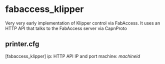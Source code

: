 # fabaccess_klipper

Very very early implementation of Klipper control via FabAccess.
It uses an HTTP API that talks to the FabAccess server via CapnProto

## printer.cfg

[fabaccess_klipper]
ip: HTTP API IP and port
machine: _machineid_